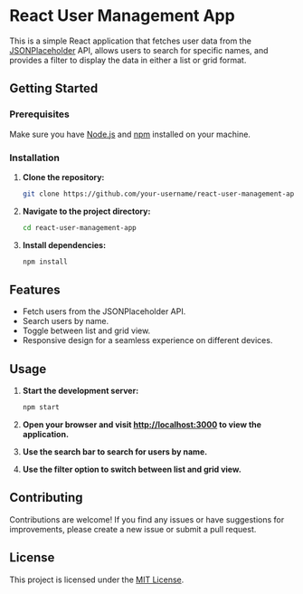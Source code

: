 # React User Management App

This is a simple React application that fetches user data from the [JSONPlaceholder](https://jsonplaceholder.typicode.com/) API, allows users to search for specific names, and provides a filter to display the data in either a list or grid format.

## Getting Started

### Prerequisites

Make sure you have [Node.js](https://nodejs.org/) and [npm](https://www.npmjs.com/) installed on your machine.

### Installation

1. **Clone the repository:**

    ```bash
    git clone https://github.com/your-username/react-user-management-app.git
    ```

2. **Navigate to the project directory:**

    ```bash
    cd react-user-management-app
    ```

3. **Install dependencies:**

    ```bash
    npm install
    ```

## Features

- Fetch users from the JSONPlaceholder API.
- Search users by name.
- Toggle between list and grid view.
- Responsive design for a seamless experience on different devices.

## Usage

1. **Start the development server:**

    ```bash
    npm start
    ```

2. **Open your browser and visit [http://localhost:3000](http://localhost:3000) to view the application.**

3. **Use the search bar to search for users by name.**

4. **Use the filter option to switch between list and grid view.**

## Contributing

Contributions are welcome! If you find any issues or have suggestions for improvements, please create a new issue or submit a pull request.

## License

This project is licensed under the [MIT License](LICENSE).
